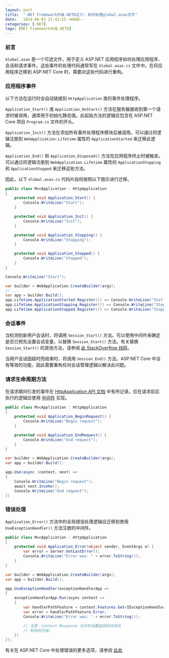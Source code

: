 ```yaml
---
layout: post
title:  ".NET Framework升级.NET8之六: 如何处理global.asax文件"
date:   2024-06-03 21:42:55 +0800--
categories: [.NET]
tags: [NET Framework升级.NET8]  
---
```


### 前言

`Global.asax` 是一个可选文件，用于定义 ASP.NET 应用程序如何处理应用程序、会话和请求事件。这些事件的处理代码通常写在 `Global.asax.cs` 文件中。在将应用程序迁移到 ASP.NET Core 时，需要对这些代码进行重构。

### 应用程序事件

以下方法在运行时会自动链接到 `HttpApplication` 类的事件处理程序。

`Application_Start()` 或 `Application_OnStart()` 方法在服务器接收到第一个请求时被调用，通常用于初始化静态值。此起始方法的逻辑应包含在 ASP.NET Core 项目 `Program.cs` 文件的开头。

`Application_Init()` 方法在添加所有事件处理程序模块后被调用。可以通过将逻辑注册到 `WebApplication.Lifetime` 属性的 `ApplicationStarted` 来迁移此逻辑。

`Application_End()` 和 `Application_Disposed()` 方法在应用程序终止时被触发。可以通过将逻辑注册到 `WebApplication.Lifetime` 属性的 `ApplicationStopping` 和 `ApplicationStopped` 来迁移这些方法。

因此，以下 `Global.asax.cs` 代码片段将按照以下图示进行迁移。

```cs
public class MvcApplication : HttpApplication
{
    protected void Application_Start() {
        Console.WriteLine("Start");
    }

    protected void Application_Init() {
        Console.WriteLine("Init");
    }

    protected void Application_Stopping() {
        Console.WriteLine("Stopping");
    }

    protected void Application_Stopped() {
        Console.WriteLine("Stopped");
    }
}
```

```cs
Console.WriteLine("Start");

var builder = WebApplication.CreateBuilder(args);
// ...
var app = builder.Build();
app.Lifetime.ApplicationStarted.Register(() => Console.WriteLine("Init"));
app.Lifetime.ApplicationStopping.Register(() => Console.WriteLine("Stopping"));
app.Lifetime.ApplicationStopped.Register(() => Console.WriteLine("Stopped"));
```

### 会话事件

当检测到新用户会话时，将调用 `Session_Start()` 方法。可以使用中间件来确定是否已预先设置会话变量，以替换 `Session_Start()` 方法。有关替换 `Session_Start()` 的其他方法，请参阅 [此 StackOverflow 线程](https://stackoverflow.com/questions/52533831/is-there-a-session-start-equivalent-in-net-core-mvc-2-1)。

当用户会话因超时而结束时，将调用 `Session_End()` 方法。ASP.NET Core 中没有等效的功能，因此需要重构任何会话管理逻辑以解决此问题。

### 请求生命周期方法

在请求期间引发的事件在 [HttpApplication API 文档](https://learn.microsoft.com/en-us/dotnet/api/system.web.httpapplication?view=netframework-4.8.1#remarks) 中有所记录。应在请求前后执行的逻辑应使用 [中间件](https://learn.microsoft.com/en-us/aspnet/core/fundamentals/middleware/?view=aspnetcore-8.0?wt.mc_id=MVP_324329) 实现。

```cs
public class MvcApplication : HttpApplication
{
    protected void Application_BeginRequest() {
        Console.WriteLine("Begin request");
    }

    protected void Application_EndRequest() {
        Console.WriteLine("End request");
    }
}
```

```cs
var builder = WebApplication.CreateBuilder(args);
var app = builder.Build();

app.Use(async (context, next) =>
{
    Console.WriteLine("Begin request");
    await next.Invoke();
    Console.WriteLine("End request");
})
```

### 错误处理

`Application_Error()` 方法中的全局错误处理逻辑应迁移到使用 `UseExceptionHandler()` 方法注册的中间件。

```cs
public class MvcApplication : HttpApplication
{
    protected void Application_Error(object sender, EventArgs e) {
        var error = Server.GetLastError();
        Console.WriteLine("Error was: " + error.ToString());
    }
}
```

```cs
var builder = WebApplication.CreateBuilder(args);
var app = builder.Build();

app.UseExceptionHandler(exceptionHandlerApp =>
{
    exceptionHandlerApp.Run(async context =>
    {
        var handlerPathFeature = context.Features.Get<IExceptionHandlerPathFeature>();
        var error = handlerPathFeature.Error;
        Console.WriteLine("Error was: " + error.ToString());

        // 注意：context.Response 允许你设置返回的状态码
        // 和响应内容。
    })
});
```

有关在 ASP.NET Core 中处理错误的更多选项，请参阅 [此处](https://learn.microsoft.com/en-us/aspnet/core/web-api/handle-errors?view=aspnetcore-8.0&wt.mc_id=MVP_324329)